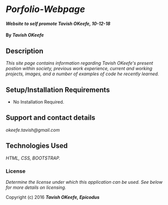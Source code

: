 # _Porfolio-Webpage_

#### _Website to self promote Tavish OKeefe, 10-12-18_

#### By _**Tavish OKeefe**_

## Description

_This site page contains information regarding Tavish OKeefe's present postion within society, previous work experience, current and working projects, images, and a number of examples of code he recently learned._

## Setup/Installation Requirements

* No Installation Required.

## Support and contact details

_okeefe.tavish@gmail.com_

## Technologies Used

_HTML, CSS, BOOTSTRAP._

### License

*Determine the license under which this application can be used.  See below for more details on licensing.*

Copyright (c) 2016 **_Tavish OKeefe, Epicodus_**
